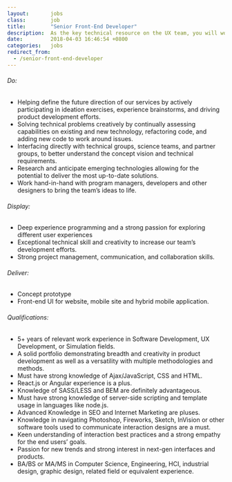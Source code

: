 ```yaml
---
layout:       jobs
class:        job
title:        "Senior Front-End Developer"
description:  As the key technical resource on the UX team, you will work with other designers on the team to bring product concepts to life.
date:         2018-04-03 16:46:54 +0800
categories:   jobs
redirect_from:
  - /senior-front-end-developer
---
```

<!-- Do not leave new lines after each element. Elements after new lines will not be rendered. -->
<h6 class="-dark">Do:</h6>
<ul>
  <li>
    Helping define the future direction of our services by actively participating in ideation exercises, experience brainstorms, and driving product development efforts.
  </li>
  <li>
    Solving technical problems creatively by continually assessing capabilities on existing and new technology, refactoring code, and adding new code to work around issues.
  </li>
  <li>
    Interfacing directly with technical groups, science teams, and partner groups, to better understand the concept vision and technical requirements.
  </li>
  <li>
    Research and anticipate emerging technologies allowing for the potential to deliver the most up-to-date solutions.
  </li>
  <li>
    Work hand-in-hand with program managers, developers and other designers to bring the team’s ideas to life.
  </li>
</ul>
<h6 class="-dark">Display:</h6>
<ul>
  <li>
    Deep experience programming and a strong passion for exploring different user experiences
  </li>
  <li>
    Exceptional technical skill and creativity to increase our team’s development efforts.
  </li>
  <li>
    Strong project management, communication, and collaboration skills.
  </li>
</ul>
<h6 class="-dark">Deliver:</h6>
<ul>
  <li>
    Concept prototype
  </li>
  <li>
    Front-end UI for website, mobile site and hybrid mobile application.
  </li>
</ul>
<h6 class="-dark">Qualifications:</h6>
<ul>
  <li>
    5+ years of relevant work experience in Software Development, UX Development, or Simulation fields.
  </li>
  <li>
    A solid portfolio demonstrating breadth and creativity in product development as well as a versatility with multiple methodologies and methods.
  </li>
  <li>
    Must have strong knowledge of Ajax/JavaScript, CSS and HTML.
  </li>
  <li>
    React.js or Angular experience is a plus.
  </li>
  <li>
    Knowledge of SASS/LESS and BEM are definitely advantageous.
  </li>
  <li>
    Must have strong knowledge of server-side scripting and template usage in languages like node.js.
  </li>
  <li>
    Advanced Knowledge in SEO and Internet Marketing are pluses.
  </li>
  <li>
    Knowledge in navigating Photoshop, Fireworks, Sketch, InVision or other software tools used to communicate interaction designs are a must.
  </li>
  <li>
    Keen understanding of interaction best practices and a strong empathy for the end users’ goals.
  </li>
  <li>
    Passion for new trends and strong interest in next-gen interfaces and products.
  </li>
  <li>
    BA/BS or MA/MS in Computer Science, Engineering, HCI, industrial design, graphic design, related field or equivalent experience.
  </li>
</ul>